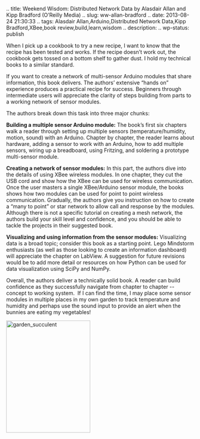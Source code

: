 .. title: Weekend Wisdom: Distributed Network Data by Alasdair Allan and Kipp Bradford (O’Reilly Media)
.. slug: ww-allan-bradford
.. date: 2013-08-24 21:30:33
.. tags: Alasdair Allan,Arduino,Distributed Network Data,Kipp Bradford,XBee,book review,build,learn,wisdom
.. description: 
.. wp-status: publish


When I pick up a cookbook to try a new recipe, I want to know that the recipe has been tested and works. If the recipe doesn’t work out, the cookbook gets tossed on a bottom shelf to gather dust. I hold my technical books to a similar standard.

If you want to create a network of multi-sensor Arduino modules that share information, this book delivers. The authors’ extensive “hands on” experience produces a practical recipe for success. Beginners through intermediate users will appreciate the clarity of steps building from parts to a working network of sensor modules.

The authors break down this task into three major chunks:

**Building a multiple sensor Arduino module:** The book’s first six chapters walk a reader through setting up multiple sensors (temperature/humidity, motion, sound) with an Arduino. Chapter by chapter, the reader learns about hardware, adding a sensor to work with an Arduino, how to add multiple sensors, wiring up a breadboard, using Fritzing, and soldering a prototype multi-sensor module.</p>

**Creating a network of sensor modules:** In this part, the authors dive into the details of using XBee wireless modules. In one chapter, they cut the USB cord and show how the XBee can be used for wireless communication. Once the user masters a single XBee/Arduino sensor module, the books shows how two modules can be used for point to point wireless communication. Gradually, the authors give you instruction on how to create a “many to point” or star network to allow call and response by the modules. Although there is not a specific tutorial on creating a mesh network, the authors build your skill level and confidence, and you should be able to tackle the projects in their suggested book.

**Visualizing and using information from the sensor modules:** Visualizing data is a broad topic; consider this book as a starting point. Lego Mindstorm enthusiasts (as well as those looking to create an information dashboard) will appreciate the chapter on LabView. A suggestion for future revisions would be to add more detail or resources on how Python can be used for data visualization using SciPy and NumPy.</p>
Overall, the authors deliver a technically solid book. A reader can build confidence as they successfully navigate from chapter to chapter -- concept to working system.  If I can find the time, I may place some sensor modules in multiple places in my own garden to track temperature and humidity and perhaps use the sound input to provide an alert when the bunnies are eating my vegetables!

<a href="http://willingconsulting.com/wp-content/uploads/2013/08/garden_succulent.jpg"><img class="alignnone size-medium wp-image-179" alt="garden_succulent" src="http://willingconsulting.com/wp-content/uploads/2013/08/garden_succulent-225x300.jpg" width="225" height="300"></a></body></html>